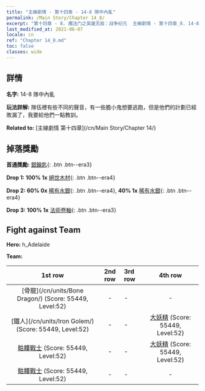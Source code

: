 ```yaml
---
title: "主線劇情 - 第十四章 - 14-8 隊中內亂"
permalink: /Main Story/Chapter 14_8/
excerpt: "第十四章 - 8. 魔法门之英雄无敌：战争纪元  主線劇情 - 第十四章_8. 14-8 隊中內亂"
last_modified_at: 2021-06-07
locale: cn
ref: "Chapter 14_8.md"
toc: false
classes: wide
---
```


## 詳情

 **名字:** 14-8 隊中內亂

 **玩法詳解:** 隊伍裡有些不同的聲音，有一些膽小鬼想要逃跑，但是他們的計劃已經敗漏了，我要給他們一點教訓。

 **Related to:** [主線劇情 第十四章](/cn/Main Story/Chapter 14/)

## 掉落獎勵

 **首通獎勵:** [銀鑰匙](/cn/Items/con_693/){: .btn .btn--era3}

 **Drop 1:** **100% 1x** [絕世木材](/cn/Items/mat_48/){: .btn .btn--era4}

 **Drop 2:** **60% 0x** [稀有水銀](/cn/Items/mat_42/){: .btn .btn--era4}, **40% 1x** [稀有水銀](/cn/Items/mat_42/){: .btn .btn--era4}

 **Drop 3:** **100% 1x** [法術卷軸](/cn/Items/con_694/){: .btn .btn--era3}


## Fight against Team
 **Hero:** h_Adelaide

 **Team:**


  | 1st row | 2nd row | 3rd row | 4th row |
  |:----:|:----:|:----|:----:|
  | [骨龍](/cn/units/Bone Dragon/) (Score: 55449, Level:52)  | - | - | - |
  | [鐵人](/cn/units/Iron Golem/) (Score: 55449, Level:52)  | - | - | [大妖精](/cn/units/Gremlin/) (Score: 55449, Level:52)  |
  | [骷髏戰士](/cn/units/Skeleton/) (Score: 55449, Level:52)  | - | - | [大妖精](/cn/units/Gremlin/) (Score: 55449, Level:52)  |
  | [骷髏戰士](/cn/units/Skeleton/) (Score: 55449, Level:52)  | - | - | - |


